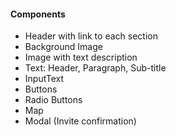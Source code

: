 #### Components

- Header with link to each section
- Background Image
- Image with text description
- Text: Header, Paragraph, Sub-title
- InputText
- Buttons
- Radio Buttons
- Map
- Modal (Invite confirmation)